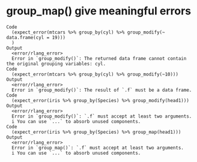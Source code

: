 # group_map() give meaningful errors

    Code
      (expect_error(mtcars %>% group_by(cyl) %>% group_modify(~ data.frame(cyl = 19)))
      )
    Output
      <error/rlang_error>
      Error in `group_modify()`: The returned data frame cannot contain the original grouping variables: cyl.
    Code
      (expect_error(mtcars %>% group_by(cyl) %>% group_modify(~10)))
    Output
      <error/rlang_error>
      Error in `group_modify()`: The result of `.f` must be a data frame.
    Code
      (expect_error(iris %>% group_by(Species) %>% group_modify(head1)))
    Output
      <error/rlang_error>
      Error in `group_modify()`: `.f` must accept at least two arguments.
      i You can use `...` to absorb unused components.
    Code
      (expect_error(iris %>% group_by(Species) %>% group_map(head1)))
    Output
      <error/rlang_error>
      Error in `group_map()`: `.f` must accept at least two arguments.
      i You can use `...` to absorb unused components.

